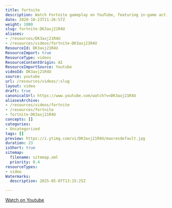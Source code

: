 ```yaml
---
title: fortnite
description: Watch Fortnite gameplay on YouTube, featuring in-game action, strategies, and highlights from the popular online battle royale video game.
date: 2020-10-23T21:26:57Z
weight: 1000
slug: fortnite-DK3axj21R4U
aliases:
- /resources/DK3axj21R4U
- /resources/videos/fortnite-DK3axj21R4U
ResourceId: DK3axj21R4U
ResourceImport: true
ResourceType: videos
ResourceContentOrigin: AI
ResourceImportSource: Youtube
videoId: DK3axj21R4U
source: youtube
url: /resources/videos/:slug
layout: video
draft: true
canonicalUrl: https://www.youtube.com/watch?v=DK3axj21R4U
aliasesArchive:
- /resources/videos/fortnite
- /resources/fortnite
- fortnite-DK3axj21R4U
concepts: []
categories:
- Uncategorized
tags: []
preview: https://i.ytimg.com/vi/DK3axj21R4U/maxresdefault.jpg
duration: 23
isShort: true
sitemap:
  filename: sitemap.xml
  priority: 0.4
resourceTypes:
- video
Watermarks:
  description: 2025-05-07T13:15:25Z

---
```

 [Watch on Youtube](https://www.youtube.com/watch?v=DK3axj21R4U)
